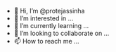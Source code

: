 - 👋 Hi, I’m @protejassinha
- 👀 I’m interested in ...
- 🌱 I’m currently learning ...
- 💞️ I’m looking to collaborate on ...
- 📫 How to reach me ...

<!---
protejassinha/protejassinha is a ✨ special ✨ repository because its `README.md` (this file) appears on your GitHub profile.
You can click the Preview link to take a look at your changes.
--->
